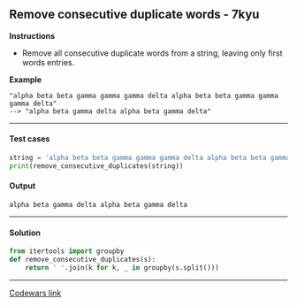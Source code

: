 ## Remove consecutive duplicate words - 7kyu

**Instructions**

- Remove all consecutive duplicate words from a string, leaving only first words entries.

**Example**

```
"alpha beta beta gamma gamma gamma delta alpha beta beta gamma gamma gamma delta"
--> "alpha beta gamma delta alpha beta gamma delta"
```

---

#### Test cases

```python
string = 'alpha beta beta gamma gamma gamma delta alpha beta beta gamma gamma gamma delta'
print(remove_consecutive_duplicates(string))
```

#### Output

```
alpha beta gamma delta alpha beta gamma delta
```

---

#### Solution

```python
from itertools import groupby
def remove_consecutive_duplicates(s):
    return ' '.join(k for k, _ in groupby(s.split()))
```

---

[Codewars link](https://www.codewars.com/kata/5b39e91ee7a2c103300018b3)
